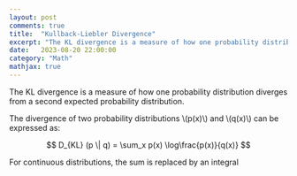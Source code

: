```yaml
---
layout: post
comments: true
title:  "Kullback-Liebler Divergence"
excerpt: "The KL divergence is a measure of how one probability distribution diverges from a second expected probability distribution."
date:   2023-08-20 22:00:00
category: "Math"
mathjax: true
---
```


The KL divergence is a measure of how one probability distribution diverges from a second expected probability distribution.

The divergence of two probability distributions \\(p(x)\\) and \\(q(x)\\) can be expressed as:

$$
D_{KL} (p \| q) = \sum_x p(x) \log\frac{p(x)}{q(x)}
$$

For continuous distributions, the sum is replaced by an integral